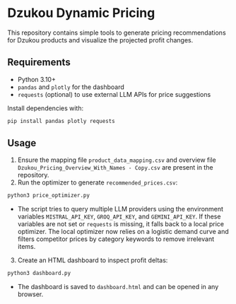 # Dzukou Dynamic Pricing

This repository contains simple tools to generate pricing recommendations for Dzukou products and visualize the projected profit changes.

## Requirements
- Python 3.10+
- `pandas` and `plotly` for the dashboard
- `requests` (optional) to use external LLM APIs for price suggestions

Install dependencies with:
```bash
pip install pandas plotly requests
```

## Usage
1. Ensure the mapping file `product_data_mapping.csv` and overview file `Dzukou_Pricing_Overview_With_Names - Copy.csv` are present in the repository.
2. Run the optimizer to generate `recommended_prices.csv`:
```bash
python3 price_optimizer.py
```
   - The script tries to query multiple LLM providers using the environment variables `MISTRAL_API_KEY`, `GROQ_API_KEY`, and `GEMINI_API_KEY`. If these variables are not set or `requests` is missing, it falls back to a local price optimizer. The local optimizer now relies on a logistic demand curve and filters competitor prices by category keywords to remove irrelevant items.
3. Create an HTML dashboard to inspect profit deltas:
```bash
python3 dashboard.py
```
   - The dashboard is saved to `dashboard.html` and can be opened in any browser.


